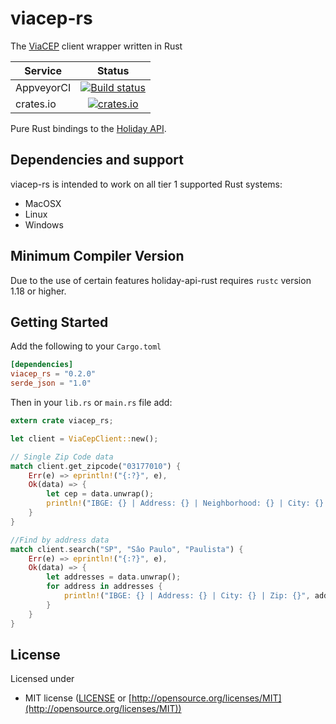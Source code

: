 # viacep-rs
The [ViaCEP](https://viacep.com.br) client wrapper written in Rust

| Service      | Status |
| -------      | :----: |
| AppveyorCI   | [![Build status](https://ci.appveyor.com/api/projects/status/w1di231c9hr2tyhy/branch/master?svg=true)](https://ci.appveyor.com/project/guibranco/viacep-rs/branch/master) |
| crates.io    | [![crates.io](https://img.shields.io/crates/v/viacep-rs.svg)](https://crates.io/crates/viacep-rs) |

Pure Rust bindings to the [Holiday API](https://holidayapi.com).

## Dependencies and support

viacep-rs is intended to work on all tier 1 supported Rust systems:

- MacOSX
- Linux
- Windows

## Minimum Compiler Version

Due to the use of certain features holiday-api-rust requires `rustc` version 1.18 or
higher.

## Getting Started

Add the following to your `Cargo.toml`

```toml
[dependencies]
viacep_rs = "0.2.0"
serde_json = "1.0"
```

Then in your `lib.rs` or `main.rs` file add:

```rust
extern crate viacep_rs;

let client = ViaCepClient::new();

// Single Zip Code data 
match client.get_zipcode("03177010") {
    Err(e) => eprintln!("{:?}", e),
    Ok(data) => {
        let cep = data.unwrap();
        println!("IBGE: {} | Address: {} | Neighborhood: {} | City: {} | UF: {}", cep.ibge, cep.Address, cep.Neighborhood, cep.City, cep.state_initials);
    }
}

//Find by address data
match client.search("SP", "Sâo Paulo", "Paulista") {
    Err(e) => eprintln!("{:?}", e),
    Ok(data) => {
        let addresses = data.unwrap();
        for address in addresses {
            println!("IBGE: {} | Address: {} | City: {} | Zip: {}", address.ibge, address.address, address.city, address.zip);
        }
    }
}
```

## License

Licensed under

- MIT license ([LICENSE](https://github.com/guibranco/viacep-rs/blob/master/LICENSE) or [http://opensource.org/licenses/MIT](http://opensource.org/licenses/MIT))
